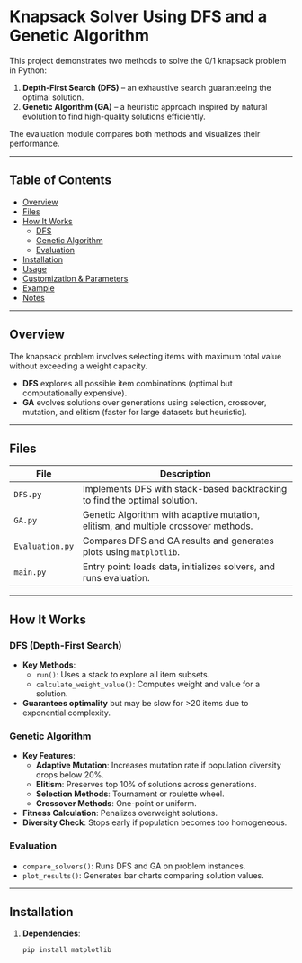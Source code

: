 # Knapsack Solver Using DFS and a Genetic Algorithm

This project demonstrates two methods to solve the 0/1 knapsack problem in Python:

1. **Depth-First Search (DFS)** – an exhaustive search guaranteeing the optimal solution.
2. **Genetic Algorithm (GA)** – a heuristic approach inspired by natural evolution to find high-quality solutions efficiently.

The evaluation module compares both methods and visualizes their performance.

---

## Table of Contents

- [Overview](#overview)
- [Files](#files)
- [How It Works](#how-it-works)
  - [DFS](#dfs-depth-first-search)
  - [Genetic Algorithm](#genetic-algorithm)
  - [Evaluation](#evaluation)
- [Installation](#installation)
- [Usage](#usage)
- [Customization & Parameters](#customization--parameters)
- [Example](#example)
- [Notes](#notes)

---

## Overview

The knapsack problem involves selecting items with maximum total value without exceeding a weight capacity.

- **DFS** explores all possible item combinations (optimal but computationally expensive).
- **GA** evolves solutions over generations using selection, crossover, mutation, and elitism (faster for large datasets but heuristic).

---

## Files

| File            | Description                                                                        |
| --------------- | ---------------------------------------------------------------------------------- |
| `DFS.py`        | Implements DFS with stack-based backtracking to find the optimal solution.         |
| `GA.py`         | Genetic Algorithm with adaptive mutation, elitism, and multiple crossover methods. |
| `Evaluation.py` | Compares DFS and GA results and generates plots using `matplotlib`.                |
| `main.py`       | Entry point: loads data, initializes solvers, and runs evaluation.                 |

---

## How It Works

### DFS (Depth-First Search)

- **Key Methods**:
  - `run()`: Uses a stack to explore all item subsets.
  - `calculate_weight_value()`: Computes weight and value for a solution.
- **Guarantees optimality** but may be slow for >20 items due to exponential complexity.

### Genetic Algorithm

- **Key Features**:
  - **Adaptive Mutation**: Increases mutation rate if population diversity drops below 20%.
  - **Elitism**: Preserves top 10% of solutions across generations.
  - **Selection Methods**: Tournament or roulette wheel.
  - **Crossover Methods**: One-point or uniform.
- **Fitness Calculation**: Penalizes overweight solutions.
- **Diversity Check**: Stops early if population becomes too homogeneous.

### Evaluation

- `compare_solvers()`: Runs DFS and GA on problem instances.
- `plot_results()`: Generates bar charts comparing solution values.

---

## Installation

1. **Dependencies**:
   ```bash
   pip install matplotlib
   ```
